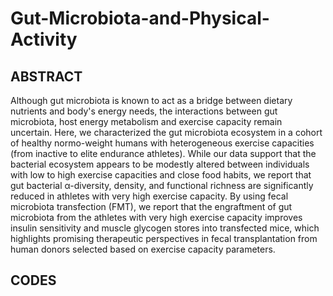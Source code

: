 # Gut-Microbiota-and-Physical-Activity

## ABSTRACT 
Although gut microbiota is known to act as a bridge between dietary nutrients and body's energy needs, the interactions between gut microbiota, host energy metabolism and exercise capacity remain uncertain. Here, we characterized the gut microbiota ecosystem in a cohort of healthy normo-weight humans with heterogeneous exercise capacities (from inactive to elite endurance athletes). While our data support that the bacterial ecosystem appears to be modestly altered between individuals with low to high exercise capacities and close food habits, we report that gut bacterial α-diversity, density, and functional richness are significantly reduced in athletes with very high exercise capacity. By using fecal microbiota transfection (FMT), we report that the engraftment of gut microbiota from the athletes with very high exercise capacity improves insulin sensitivity and muscle glycogen stores into transfected mice, which highlights promising therapeutic perspectives in fecal transplantation from human donors selected based on exercise capacity parameters. 

## CODES
